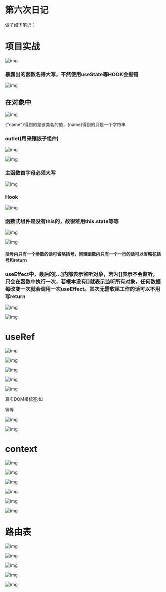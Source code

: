 # 第六次日记

做了如下笔记：

# 项目实战

![img](https://k12jrgwj0dg.feishu.cn/space/api/box/stream/download/asynccode/?code=MWU5ZGQ1NDNjNWYyM2M3OThhMWIzMjA3NWQ5ZmM2MGJfSWtmWVBTbkxQVVkxNkx6MU56b0NuVU5VU3B5Zk8yWHVfVG9rZW46Ulo4amJ2bFFSb2J1TW14dWJUMGN3QkdQbjZmXzE3MjE3NTkyMzU6MTcyMTc2MjgzNV9WNA)

### 暴露出的函数名得大写，不然使用useState等HOOK会报错

![img](https://k12jrgwj0dg.feishu.cn/space/api/box/stream/download/asynccode/?code=OGI3MDczNTJhYzQ3MjYxMmExMGRjMjQ1YzExZmMzYjdfYmJmdkZtVHdUWWpaMUF3NnJIaXA5aXFENjJmeHZRUWZfVG9rZW46VHdlQ2JlWEdHb1FqSm54U3Fub2M1Znd4bnNmXzE3MjE3NTkyMzU6MTcyMTc2MjgzNV9WNA)

## 在对象中

![img](https://k12jrgwj0dg.feishu.cn/space/api/box/stream/download/asynccode/?code=NjZjNmM2ODdhODdkMjU2ZThkOTE3MmQ0YWJjNzU0YzlfUkZnSlNJUDRRM3ZRZ0VodTRuOUo0aFFaajV3VjFMd1dfVG9rZW46VGN1amJpc3NLb2hJUjR4NXBlZ2NlNnViblRXXzE3MjE3NTkyMzU6MTcyMTc2MjgzNV9WNA)

{"name"}得到的是该类名的值，{name}得到的只是一个字符串

### outlet(用来镶嵌子组件)

![img](https://k12jrgwj0dg.feishu.cn/space/api/box/stream/download/asynccode/?code=N2JlOTI0NmM3MzMyZTI4ODYzYjEzYjk4ODE1NmQ4YmFfVjJJaldTbGRnaXZTQUJOeUVubTFGNm1HNENiVzdvRExfVG9rZW46WkNNVGJKQjh3b0pVZld4R25HTGNNTWtEbm9kXzE3MjE3NTkyNDg6MTcyMTc2Mjg0OF9WNA)

![img](https://k12jrgwj0dg.feishu.cn/space/api/box/stream/download/asynccode/?code=ZWZmYjM4NjRlZmNlY2IwMzBhMTI3MTgyZTE2ZmY3ZDlfaEgyU0RQT2F6WGg2bE9FZTB2OEVveGFmTVFBRkNnMUtfVG9rZW46R01ZOGJzeU90b3hnZlR4VGJKWmNBNmsxbnViXzE3MjE3NTkyNDg6MTcyMTc2Mjg0OF9WNA)

### 主函数首字母必须大写

![img](https://k12jrgwj0dg.feishu.cn/space/api/box/stream/download/asynccode/?code=ZGRhZTJhNGM2ZjZhNjMyMWM0ZjYwYTNhNTQ5ZDAwMWZfZVpuSzI5TjFVbU9TN2EzUU55NDhQRHhSVHZXb1NCUXhfVG9rZW46Q0hnc2JiYmkyb2xBVXh4OVp5OGNwMVEzbkZoXzE3MjE3NTkyNDg6MTcyMTc2Mjg0OF9WNA)

### Hook

![img](https://k12jrgwj0dg.feishu.cn/space/api/box/stream/download/asynccode/?code=MjQ2YmI1ZGY2ZGVlMjM4ZGNiYjExNmY3MWIyYjY0NDVfUGhTZ3JudkluMGd0ckRBUVpmdzRvbjNsQ1JETm9td2xfVG9rZW46RjhZVmJhdEFwb05adm94cmJaUWNyMGpZbmFoXzE3MjE3NTkyNjg6MTcyMTc2Mjg2OF9WNA)

### 函数式组件是没有this的，故很难用this.state等等

![img](https://k12jrgwj0dg.feishu.cn/space/api/box/stream/download/asynccode/?code=NTY1M2YzYjFiMTE3MWE3NGU5YzM0ZmQ3ZDY5NDIxMTJfR2lFeHZ5SFFkaXFjRGp0YnNOQmh1UjBzSHBEc0x2eGNfVG9rZW46TlR6VWJ0UW5Kb3BTQjB4RklPamNlcFVOblVjXzE3MjE3NTkyNjg6MTcyMTc2Mjg2OF9WNA)

![img](https://k12jrgwj0dg.feishu.cn/space/api/box/stream/download/asynccode/?code=ZDFmMzk3OWNjMWQwNmY5NzkwNzI1MmE0ZTdhMTdiNTNfbXpTaVJLMFhzMXI5OWNibnZ6YktVY0xnaFRjU1Q3UXhfVG9rZW46T2Zqd2JhbWdJb3dOalV4cVVGaGNHM3pwbjhlXzE3MjE3NTkyNjg6MTcyMTc2Mjg2OF9WNA)

#### 括号内只有一个参数的话可省略括号，同理函数内只有一个一行的话可以省略花括号和return

### useEffect中，最后的[...]内部表示监听对象，若为[]表示不会监听，只会在函数中执行一次，若根本没有[]就表示监听所有对象，任何数据每改变一次就会调用一次useEffect。其次无需收尾工作的话可以不用写return

![img](https://k12jrgwj0dg.feishu.cn/space/api/box/stream/download/asynccode/?code=NDdlZmNiODY4NTljZDYwMTZmZGZkYmUzYWE1Mjg4NDVfVDAybkdvRmtzT0U0SEtUODFQTUVXazY5bEF0M2FOZjdfVG9rZW46SkpaNGJjOTBvb05oV0x4bHRJWmNQaFJoblljXzE3MjE3NTkyNjg6MTcyMTc2Mjg2OF9WNA)

![img](https://k12jrgwj0dg.feishu.cn/space/api/box/stream/download/asynccode/?code=ZGJkZmU0NTFkZjYzZDQ1YWFhNTM5M2ZhNTA5MjQwZDNfT3RhQ0RYTXJRNTlVUFlJbjJQVElBcDdIbTA4MmhwQVBfVG9rZW46Qk5WUWJZZHV6b0c4aGd4a1BCWWNoS1c0bnBiXzE3MjE3NTkyNjg6MTcyMTc2Mjg2OF9WNA)

#  useRef

![img](https://k12jrgwj0dg.feishu.cn/space/api/box/stream/download/asynccode/?code=YTkxMGEwOTE3MzI3NWQyYjI3ZDU1ZWQ1MTk0ZThhMzRfRVY0S2sxR2JtdFNJTTNCZ0ZoQnRjOUpCNWZ6WXlEUkFfVG9rZW46WkV0TWJHU0I5b1ZITjJ4Z3RLd2NvVEhNbk1mXzE3MjE3NTkyNjg6MTcyMTc2Mjg2OF9WNA)

![img](https://k12jrgwj0dg.feishu.cn/space/api/box/stream/download/asynccode/?code=ZGNlNzhlYzQzNDllNGJmYWMxYTViODNkYzBmN2U2NDlfNTR0ZDBtU0dwZnh6NnRFYWs5UlV5cHVCM21nNVlhS0dfVG9rZW46SFJnUGJ0VXpTb1BRMnV4MmtyUmN5OGFubjlmXzE3MjE3NTkyNjg6MTcyMTc2Mjg2OF9WNA)

![img](https://k12jrgwj0dg.feishu.cn/space/api/box/stream/download/asynccode/?code=NWZmYTQzY2Y1ZGQ0YTgxY2M1ZDFjNGVkNjAzMTFjNjBfMVRZbWdyM3duS3FCT1JqOTAwazZNMWZxa1M2ZEdzcHpfVG9rZW46VG9Sb2J6SzhJb3FEVFF4VWxzS2NJcVZwbkZiXzE3MjE3NTkyNjg6MTcyMTc2Mjg2OF9WNA)

![img](https://k12jrgwj0dg.feishu.cn/space/api/box/stream/download/asynccode/?code=YWU2NWFlMDEwMzMxNjc2YTVlOWNlM2MyOTgxODYyZTdfemw0THhVVThad2Q2MVlOeGlxR0tsTkRORkYxMDhTRjFfVG9rZW46QlVCd2JhY1Vjb1hoMjB4SDVFcWNuNllDbkVlXzE3MjE3NTkyNjg6MTcyMTc2Mjg2OF9WNA)

![img](https://k12jrgwj0dg.feishu.cn/space/api/box/stream/download/asynccode/?code=YzA4NmY1MDhlYTE4MjFhZjJlYmJmZTFiNjllOWNlY2ZfbWZsSldYelF4R2ZBajR2a2I5bVRUWnpYVnhFN1VqMEdfVG9rZW46T2FhZGJoR3ZUbzZvYW54OGNpcGMzbVpKbnJlXzE3MjE3NTkyNjg6MTcyMTc2Mjg2OF9WNA)

真实DOM根标签:如<div>等等

![img](https://k12jrgwj0dg.feishu.cn/space/api/box/stream/download/asynccode/?code=YzhhNDI2YjJkMmMyNDc4MjE3YjJiMTE0ZDk5ZmJlNDlfQlhpeE5kS0FhOURsaUFWOFBZUmk4U24yU2hBNno0NEtfVG9rZW46V1U3M2JLZjR3b0xkYjh4Z3g2RGNWbHpWbmJmXzE3MjE3NTkyNjk6MTcyMTc2Mjg2OV9WNA)

![img](https://k12jrgwj0dg.feishu.cn/space/api/box/stream/download/asynccode/?code=Y2ZiMWJjYjY4M2VhYWEwM2YwN2M1MjJiOWFkZGU0MmFfdjF0TTBDZnd6V2xjdXluNnNaUWgwaThtQlpEYXNETE5fVG9rZW46VVdMV2JmVjBrb0VCSlp4YldNN2NvandBbjBmXzE3MjE3NTkyNjk6MTcyMTc2Mjg2OV9WNA)

# context

![img](https://k12jrgwj0dg.feishu.cn/space/api/box/stream/download/asynccode/?code=MjVkZmNjMWYyMmQ4Nzk5Y2Y3YWY0OTY1YjM4NGM3N2JfQ0puMThJZGpIYWwyNHM1WkNIWng4Qjd6Mkp6SFA4MDRfVG9rZW46VmVaY2JYM00wbzYyMmx4V2RrcmNPWkVFblBkXzE3MjE3NTkyNjk6MTcyMTc2Mjg2OV9WNA)

![img](https://k12jrgwj0dg.feishu.cn/space/api/box/stream/download/asynccode/?code=YTFkZTVhZjE5MzBkNmE2MGUxZjg0NTZiOGRkOGM3NDRfbW1hUEFYWjZqSVF1UjBNUmtIZWZzcjYxTTZMZTFMTVFfVG9rZW46VXFINWIzRE5nbzBSNjB4MEIxbmNCVm9IblVnXzE3MjE3NTkyNjk6MTcyMTc2Mjg2OV9WNA)

![img](https://k12jrgwj0dg.feishu.cn/space/api/box/stream/download/asynccode/?code=OTQ3MTQwNDNlYmUwYWMzODc1ZDE0NGExMTBlYjkwOWRfRGc5TEdhMTZPNlMxd3VJWG9mOEVjQ2Vtc0VSd0RVNVJfVG9rZW46SWx3UWJFd3hub2YySWx4ZGNXWWNybHNGblNmXzE3MjE3NTkyNjk6MTcyMTc2Mjg2OV9WNA)

![img](https://k12jrgwj0dg.feishu.cn/space/api/box/stream/download/asynccode/?code=MTE3ZDYxM2MyZjc1MDFkNjQ5ZDhkZTBjYmVlYjY0Y2VfUTJMOWVXcHUyMUtxenJra1dSSmhLWkdERDdBZUhXNXFfVG9rZW46VHFNN2IzQTlub1hWNGh4NFZ5M2NXbHpnbkJlXzE3MjE3NTkyNjk6MTcyMTc2Mjg2OV9WNA)

![img](https://k12jrgwj0dg.feishu.cn/space/api/box/stream/download/asynccode/?code=OWEzYWE5NWJlZjdjODExZGM0ZTIxYTRjODk1MmRjYjBfVXFFeThWTmxxWlBjcG5FNXh1d0V3YVhRQkhPTklIeFdfVG9rZW46TldVS2Jya0tyb3NOWFR4U0pEMWNnSW1WbmFjXzE3MjE3NTkyNjk6MTcyMTc2Mjg2OV9WNA)

![img](https://k12jrgwj0dg.feishu.cn/space/api/box/stream/download/asynccode/?code=MjU2MmU2MzgyNjc5ODM0Y2E4YmI3ZTUxMGY5ZjNiN2RfZ1NPQWlLWXdpNkJESG9LRlJCa1M0MkROcVVRa1ZaMmFfVG9rZW46WlNOU2JnRURZb2duTFR4a0pIN2NMZnJnblNnXzE3MjE3NTkyNjk6MTcyMTc2Mjg2OV9WNA)

# 路由表

![img](https://k12jrgwj0dg.feishu.cn/space/api/box/stream/download/asynccode/?code=OTllZDY2NWRiZmIzZWE5NjJiYTNmMDRhZTZmYjIzYjJfQWZNV1V2R1BLMXM2Wm05MkxvVlo1M3p3SHhPUnNKNFZfVG9rZW46SUFsQmJ3djBDb1lWOUF4Ym5EeGNMRWFNblliXzE3MjE3NTkyNjk6MTcyMTc2Mjg2OV9WNA)

![img](https://k12jrgwj0dg.feishu.cn/space/api/box/stream/download/asynccode/?code=NjJlMTczYmNlNzY5ZmY3Y2M4YmZjMmY5MWNlNGVhNThfeFVzQUk4d2RWb3lSaWZ6Q2hYdEx4S1BTR1NpQzcxOU5fVG9rZW46Q2I0Z2JXclpybzNxNll4YUFmUmNBVTQwbmNkXzE3MjE3NTkyNjk6MTcyMTc2Mjg2OV9WNA)

![img](https://k12jrgwj0dg.feishu.cn/space/api/box/stream/download/asynccode/?code=MzczMzQ5ODU1YTc5MmVmOGYyZWU1ZWEwZjA3NThlMTlfOEd0dWNWcXNiOU9iZ2hOeHJjcnR2YVZtVXRWdGdVOXpfVG9rZW46RmJxTGJkMkMzb3JqamZ4dEdaZWNrYmJ4bndiXzE3MjE3NTkyNjk6MTcyMTc2Mjg2OV9WNA)

![img](https://k12jrgwj0dg.feishu.cn/space/api/box/stream/download/asynccode/?code=NzRjMzZkMGY2MDA5MTY3NTlkZGFjNTNhZDM5OTM2YzhfU3lqWGFaanoxandjN0NaZHJ4UlVxT2s3VGxiRWVFdW1fVG9rZW46T0Naa2J3aTkzbzR6WVF4ZlV3Z2NxSDZ4bjJiXzE3MjE3NTkyNjk6MTcyMTc2Mjg2OV9WNA)

![img](https://k12jrgwj0dg.feishu.cn/space/api/box/stream/download/asynccode/?code=YWVmOWU2NzY4ZTE0ZmRiYzcwYzAzOGY3YmViYTY2N2ZfbEd2VHhGaUtYQWJDMERTOHE1RFc0bkhxMmRnV0RvTnFfVG9rZW46VUF0eWIwaXRpb1VoVHB4ejVLWmN2eGlwblFlXzE3MjE3NTkyNjk6MTcyMTc2Mjg2OV9WNA)